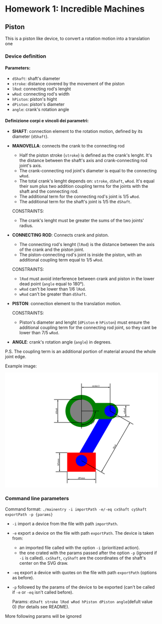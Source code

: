 # Homework 1:  Incredible Machines
## Piston
This is a piston like device, to convert a rotation motion into a translation one

### Device definition

#### Parameters:
* `dShaft`: shaft's diameter 
* `stroke`: distance covered by the movement of the piston
* `lRod`: connecting rod's lenght
* `wRod`: connecting rod's width
* `hPiston`: piston's hight
* `dPiston`: piston's diameter
* `angle`: crank's rotation angle 

#### Definizione corpi e vincoli dei parametri:
* __SHAFT__: connection element to the rotation motion, defined by its diameter (`dShaft`).
* __MANOVELLA__: connects the crank to the connecting rod
    - Half the piston stroke (`stroke`) is defined as the crank's lenght. It's the distance between the shaft's axis and crank-connecting rod joint's axis.
    - The crank-connecting rod joint's diameter is equal to the connecting `wRod`.
    - The total crank's lenght depends on: `stroke`, `dShaft`, `wRod`. It's equal their sum plus two addition coupling terms for the joints with the shaft and the connecting rod.
    - The additional term for the connecting rod's joint is 1/5 `wRod`.
    - The additional term for the shaft's joint is 1/5 the `dShaft`.

    CONSTRAINTS:
    - The crank's lenght must be greater the sums of the two joints' radius.
* __CONNECTING ROD__: Connects crank and piston.
    - The connecting rod's lenght (`lRod`) is the distance between the axis of the crank and the piston joint.
    - The piston-connecting rod's joint is inside the piston, with an additional coupling term equal to 1/5 `wRod`.

    CONSTRAINTS:
    - `lRod` must avoid interference between crank and piston in the lower dead point (`angle` equal to 180°). 
    - `wRod` can't be lower than 1/6 `lRod`.
    - `wRod` can't be greater than `dShaft`.
* __PISTON__: connection element to the translation motion.

    CONSTRAINTS:
    - Piston's diameter and lenght (`dPiston` e `hPiston`) must ensure the additional coupling term for the connecting rod joint, so they cant be lower than 7/5 `wRod`.
* __ANGLE__: crank's rotation angle (`angle`) in degrees.

P.S. The coupling term is an additional portion of material around the whole joint edge.

Example image: 

![](device.svg)

### Command line parameters
Command format: `./mainentry -i importPath -e/-eq cxShaft cyShaft exportPath -p {params}`
* `-i` import a device from the file with path `importPath`.
* `-e` export a device on the file with path `exportPath`. The device is taken from:
    - an imported file called with the option `-i` (prioritized action).
    - the one crated with the params passed after the option `-p` (ignoerd if `-i` is called).
    `cxShaft`, `cyShaft` are the coordinates of the shaft's center on the SVG draw.
* `-eq` export a device with quotes on the file with path `exportPath` (options as before).
* `-p` followed by the params of the device to be exported (can't be called if `-e` or `-eq` isn't called before).

    Params: `dShaft stroke lRod wRod hPiston dPiston angle`(defult value 0) (for details see README).

More following params will be ignored 

